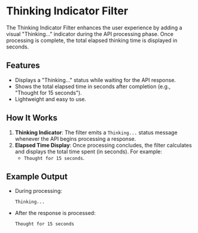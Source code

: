 # Thinking Indicator Filter

The Thinking Indicator Filter enhances the user experience by adding a visual "Thinking..." indicator during the API processing phase. Once processing is complete, the total elapsed thinking time is displayed in seconds.

## Features

- Displays a "Thinking..." status while waiting for the API response.
- Shows the total elapsed time in seconds after completion (e.g., "Thought for 15 seconds").
- Lightweight and easy to use.

## How It Works

1. **Thinking Indicator**: The filter emits a `Thinking...` status message whenever the API begins processing a response.
2. **Elapsed Time Display**: Once processing concludes, the filter calculates and displays the total time spent (in seconds). For example:
    - `Thought for 15 seconds`.

## Example Output

- During processing:
    ```
    Thinking...
    ```
- After the response is processed:
    ```
    Thought for 15 seconds
    ```
